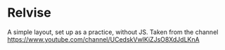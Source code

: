 # Relvise
 
A simple layout, set up as a practice, without JS. Taken from the channel https://www.youtube.com/channel/UCedskVwIKiZJsO8XdJdLKnA
